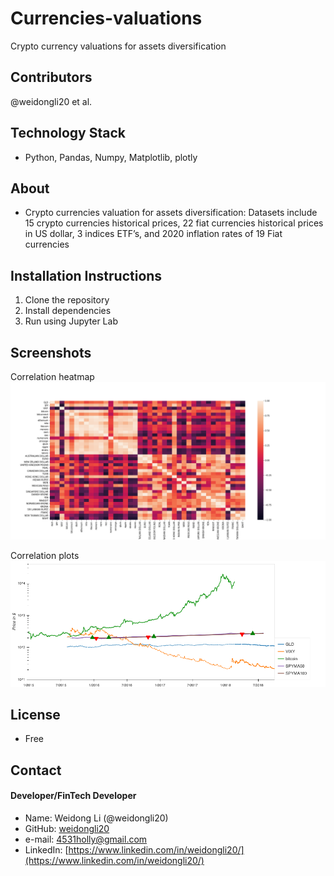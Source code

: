 # Currencies-valuations
Crypto currency valuations for assets diversification

## Contributors

@weidongli20 et al.

## Technology Stack

- Python, Pandas, Numpy, Matplotlib, plotly

## About

- Crypto currencies valuation for assets diversification: Datasets include 15 crypto currencies historical prices, 22 fiat currencies historical prices in US dollar, 3 indices ETF’s, and 2020 inflation rates of 19 Fiat currencies

## Installation Instructions

1. Clone the repository
2. Install dependencies
3. Run using Jupyter Lab

## Screenshots

Correlation heatmap
![shot1](./Resources/correlation_matrix.png)

Correlation plots
![shot2](./Resources/bokeh_plot.png)

## License

- Free

## Contact

#### Developer/FinTech Developer

- Name: Weidong Li (@weidongli20)
- GitHub: [weidongli20](https://github.com/weidongli20)
- e-mail: 4531holly@gmail.com
- LinkedIn: [https://www.linkedin.com/in/weidongli20/](https://www.linkedin.com/in/weidongli20/)
